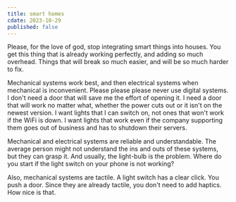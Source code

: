 ```yaml
---
title: smart homes
cdate: 2023-10-29
published: false
---
```


Please, for the love of god, stop integrating smart things into houses. You get this thing that is already working perfectly, and adding so much overhead. Things that will break so much easier, and will be so much harder to fix.

Mechanical systems work best, and then electrical systems when mechanical is inconvenient. Please please please never use digital systems. I don't need a door that will save me the effort of opening it. I need a door that will work no matter what, whether the power cuts out or it isn't on the newest version. I want lights that I can switch on, not ones that won't work if the WiFi is down. I want lights that work even if the company supporting them goes out of business and has to shutdown their servers.

Mechanical and electrical systems are reliable and understandable. The average person might not understand the ins and outs of these systems, but they can grasp it. And usually, the light-bulb is the problem. Where do you start if the light switch on your phone is not working?

Also, mechanical systems are tactile. A light switch has a clear click. You push a door. Since they are already tactile, you don't need to add haptics. How nice is that.
